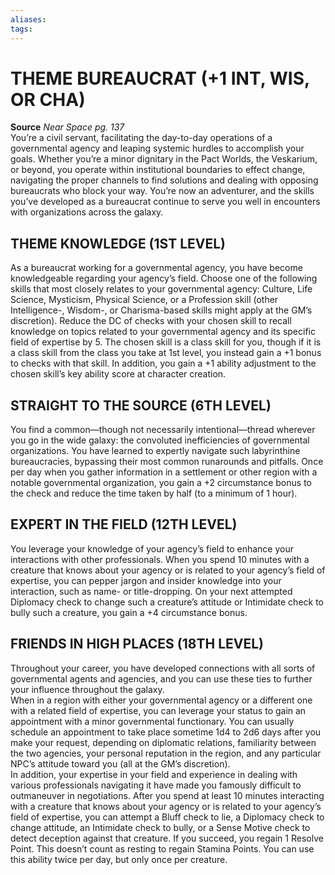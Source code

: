 ```yaml
---
aliases: 
tags: 
---
```

# THEME BUREAUCRAT (+1 INT, WIS, OR CHA)
**Source** _Near Space pg. 137_  
You’re a civil servant, facilitating the day-to-day operations of a governmental agency and leaping systemic hurdles to accomplish your goals. Whether you’re a minor dignitary in the Pact Worlds, the Veskarium, or beyond, you operate within institutional boundaries to effect change, navigating the proper channels to find solutions and dealing with opposing bureaucrats who block your way. You’re now an adventurer, and the skills you’ve developed as a bureaucrat continue to serve you well in encounters with organizations across the galaxy.  

## THEME KNOWLEDGE (1ST LEVEL)

As a bureaucrat working for a governmental agency, you have become knowledgeable regarding your agency’s field. Choose one of the following skills that most closely relates to your governmental agency: Culture, Life Science, Mysticism, Physical Science, or a Profession skill (other Intelligence-, Wisdom-, or Charisma-based skills might apply at the GM’s discretion). Reduce the DC of checks with your chosen skill to recall knowledge on topics related to your governmental agency and its specific field of expertise by 5. The chosen skill is a class skill for you, though if it is a class skill from the class you take at 1st level, you instead gain a +1 bonus to checks with that skill. In addition, you gain a +1 ability adjustment to the chosen skill’s key ability score at character creation.  

## STRAIGHT TO THE SOURCE (6TH LEVEL)

You find a common—though not necessarily intentional—thread wherever you go in the wide galaxy: the convoluted inefficiencies of governmental organizations. You have learned to expertly navigate such labyrinthine bureaucracies, bypassing their most common runarounds and pitfalls. Once per day when you gather information in a settlement or other region with a notable governmental organization, you gain a +2 circumstance bonus to the check and reduce the time taken by half (to a minimum of 1 hour).  

## EXPERT IN THE FIELD (12TH LEVEL)

You leverage your knowledge of your agency’s field to enhance your interactions with other professionals. When you spend 10 minutes with a creature that knows about your agency or is related to your agency’s field of expertise, you can pepper jargon and insider knowledge into your interaction, such as name- or title-dropping. On your next attempted Diplomacy check to change such a creature’s attitude or Intimidate check to bully such a creature, you gain a +4 circumstance bonus.  

## FRIENDS IN HIGH PLACES (18TH LEVEL)

Throughout your career, you have developed connections with all sorts of governmental agents and agencies, and you can use these ties to further your influence throughout the galaxy.  
When in a region with either your governmental agency or a different one with a related field of expertise, you can leverage your status to gain an appointment with a minor governmental functionary. You can usually schedule an appointment to take place sometime 1d4 to 2d6 days after you make your request, depending on diplomatic relations, familiarity between the two agencies, your personal reputation in the region, and any particular NPC’s attitude toward you (all at the GM’s discretion).  
In addition, your expertise in your field and experience in dealing with various professionals navigating it have made you famously difficult to outmaneuver in negotiations. After you spend at least 10 minutes interacting with a creature that knows about your agency or is related to your agency’s field of expertise, you can attempt a Bluff check to lie, a Diplomacy check to change attitude, an Intimidate check to bully, or a Sense Motive check to detect deception against that creature. If you succeed, you regain 1 Resolve Point. This doesn’t count as resting to regain Stamina Points. You can use this ability twice per day, but only once per creature.
